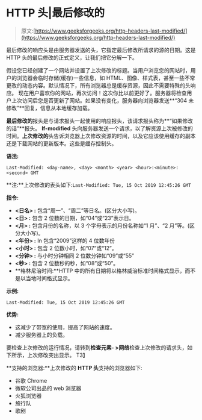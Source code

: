 # HTTP 头|最后修改的

> 原文:[https://www.geeksforgeeks.org/http-headers-last-modified/](https://www.geeksforgeeks.org/http-headers-last-modified/)

最后修改的响应头是由服务器发送的头，它指定最后修改所请求的源的日期。这是 HTTP 头的最后修改的正式定义，让我们把它分解一下。

假设您已经创建了一个网站并设置了上次修改的标题。当用户浏览您的网站时，用户的浏览器会临时存储(缓存)一些信息，如 HTML、图像、样式表，甚至一些不常更改的动态内容。默认情况下，所有浏览器总是缓存资源，因此不需要特殊的头响应。
现在用户喜欢你的网站，再次访问！这次你比以前更好了。服务器将检查用户上次访问后您是否更新了网站。如果没有变化，服务器向浏览器发送**“304 未修改”**回复，信息从本地缓存加载。

**最后修改的**报头是与请求报头一起使用的响应报头，该请求报头称为**“如果修改的话”**报头。 **If-modified** 头向服务器发送一个请求，以了解资源上次被修改的时间。**上次修改的**头告诉浏览器上次修改资源的时间，以及它应该使用缓存的副本还是下载网站的更新版本。这些是缓存控制头。

**语法:**

```
Last-Modified: <day-name>, <day> <month> <year> <hour>:<minute>:<second> GMT
```

**注:**上次修改的表头如下:`Last-Modified: Tue, 15 Oct 2019 12:45:26 GMT`

**指令:**

*   **<日名> :** 包含“周一”、“周二”等日名。(区分大小写)。
*   **<日> :** 包含 2 位数的日期，如“04”或“23”表示日。
*   **<月> :** 包含月份的名称，以 3 个字母表示的月份名称如“1 月”、“2 月”等。(区分大小写)。
*   **<年份> :** In 包含“2009”这样的 4 位数年份
*   **<小时> :** 包含 2 位数小时，如“07”或“12”。
*   **<分钟> :** 与小时分钟相同 2 位数分钟如“09”或“55”
*   **<秒> :** 包含 2 位数秒的秒，如“08”或“50”。
*   **格林尼治时间:**HTTP 中的所有日期将以格林威治标准时间格式显示，而不是以当地时间格式显示。

**示例:**

```
Last-Modified: Tue, 15 Oct 2019 12:45:26 GMT
```

**优势:**

*   这减少了带宽的使用，提高了网站的速度。
*   减少服务器上的负载。

要检查上次修改的运行情况，请转到**检查元素- >网络**检查上次修改的请求头，如下所示，上次修改突出显示。
T3】

**支持的浏览器:**上次修改的 **HTTP 头**支持的浏览器如下:

*   谷歌 Chrome
*   微软公司出品的 web 浏览器
*   火狐浏览器
*   旅行队
*   歌剧
